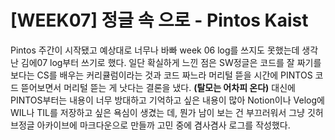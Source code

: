 # [WEEK07] 정글 속 으로 - Pintos Kaist
Pintos 주간이 시작됐고 예상대로 너무나 바빠 week 06 log를 쓰지도 못했는데 생각 난 김에07 log부터 쓰기로 했다. 일단 확실하게 느낀 점은 SW정글은 코드를 잘 짜기를 보다는 CS를 배우는 커리큘럼이라는 것과 코드 짜느라 머리털 뜯을 시간에 PINTOS 코드 뜯어보면서 머리털 뜯는 게 낫다는 결론을 냈다. **(탈모는 어차피 온다)** 대신에 PINTOS부터는 내용이 너무 방대하고 기억하고 싶은 내용이 많아 Notion이나 Velog에 WIL나 TIL를 저장하고 싶은 욕심이 생겼는 데, 뭔가 남이 보는 건 부끄러워서 그냥 깃허브정글 아카이브에 마크다운으로 만들까 고민 중에 겸사겸사 로그를 작성했다.
